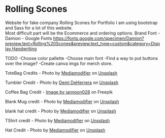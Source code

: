 # Rolling Scones
 Website for fake company Rolling Scones for Portfolio
I am using bootstrap and Sass for a lot of this website.  
Most difficult part will be the Ecommerce and ordering options. 
Brand Font - Damion - Google Fonts
https://fonts.google.com/specimen/Damion?preview.text=Rolling%20Scones&preview.text_type=custom&category=Display,Handwriting

TODO
-Choose color pallette
-Choose main font
-Find a way to put buttons over the image?
-Create canva imgs for merch store. 

ToteBag Credits - Photo by <a href="https://unsplash.com/@mediamodifier?utm_source=unsplash&utm_medium=referral&utm_content=creditCopyText">Mediamodifier</a> on <a href="https://unsplash.com/photos/PENodSVsL1s?utm_source=unsplash&utm_medium=referral&utm_content=creditCopyText">Unsplash</a>
  
  Tumbler Credit - Photo by <a href="https://unsplash.com/@demidearest?utm_source=unsplash&utm_medium=referral&utm_content=creditCopyText">Demi DeHerrera</a> on <a href="https://unsplash.com/@sblocklar/likes?utm_source=unsplash&utm_medium=referral&utm_content=creditCopyText">Unsplash</a>
  
  Coffee Bag Credit - <a href="https://www.freepik.com/free-photo/coffee-bag-with-coffee-beans-around_992566.htm#query=blank%20coffee%20bag&position=3&from_view=search&track=ais">Image by jannoon028</a> on Freepik

  Blank Mug credit - Photo by <a href="https://unsplash.com/@mediamodifier?utm_source=unsplash&utm_medium=referral&utm_content=creditCopyText">Mediamodifier</a> on <a href="https://unsplash.com/photos/B6eo5_dGW5k?utm_source=unsplash&utm_medium=referral&utm_content=creditCopyText">Unsplash</a>
  
  blank hat credit - Photo by <a href="https://unsplash.com/@mediamodifier?utm_source=unsplash&utm_medium=referral&utm_content=creditCopyText">Mediamodifier</a> on <a href="https://unsplash.com/photos/3px99yvii9s?utm_source=unsplash&utm_medium=referral&utm_content=creditCopyText">Unsplash</a>
  
  TShirt credit - Photo by <a href="https://unsplash.com/@mediamodifier?utm_source=unsplash&utm_medium=referral&utm_content=creditCopyText">Mediamodifier</a> on <a href="https://unsplash.com/photos/ogmenj2NGho?utm_source=unsplash&utm_medium=referral&utm_content=creditCopyText">Unsplash</a>
  
  Hat Credit - Photo by <a href="https://unsplash.com/@mediamodifier?utm_source=unsplash&utm_medium=referral&utm_content=creditCopyText">Mediamodifier</a> on <a href="https://unsplash.com/photos/DT7ercyDWjs?utm_source=unsplash&utm_medium=referral&utm_content=creditCopyText">Unsplash</a>
  
